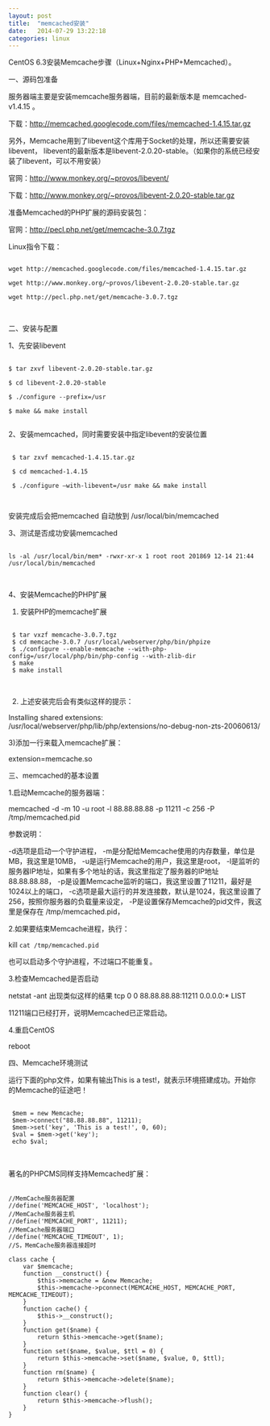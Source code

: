 ```yaml
---
layout: post
title:  "memcached安装"
date:   2014-07-29 13:22:18
categories: linux
---
```



CentOS 6.3安装Memcache步骤（Linux+Nginx+PHP+Memcached）。
  
一、源码包准备
 
 
服务器端主要是安装memcache服务器端，目前的最新版本是 memcached-v1.4.15 。
 
下载：http://memcached.googlecode.com/files/memcached-1.4.15.tar.gz
 
另外，Memcache用到了libevent这个库用于Socket的处理，所以还需要安装libevent，
libevent的最新版本是libevent-2.0.20-stable。（如果你的系统已经安装了libevent，可以不用安装）
 
官网：http://www.monkey.org/~provos/libevent/
 
下载：http://www.monkey.org/~provos/libevent-2.0.20-stable.tar.gz
 
准备Memcached的PHP扩展的源码安装包：
 
官网：http://pecl.php.net/get/memcache-3.0.7.tgz
 
Linux指令下载：
<pre>
<code>
wget http://memcached.googlecode.com/files/memcached-1.4.15.tar.gz 

wget http://www.monkey.org/~provos/libevent-2.0.20-stable.tar.gz

wget http://pecl.php.net/get/memcache-3.0.7.tgz
 </code>
 </pre>
二、安装与配置
 
 
1、先安装libevent
 <pre>
 <code>
$ tar zxvf libevent-2.0.20-stable.tar.gz 

$ cd libevent-2.0.20-stable

$ ./configure --prefix=/usr

$ make && make install
 </code>
</pre>
 
2、安装memcached，同时需要安装中指定libevent的安装位置
 <pre>
 <code>
 $ tar zxvf memcached-1.4.15.tar.gz 

 $ cd memcached-1.4.15 

 $ ./configure –with-libevent=/usr make && make install

 </code>
</pre>
 
安装完成后会把memcached 自动放到 /usr/local/bin/memcached
 
 
3、测试是否成功安装memcached
 <pre>
 <code>
ls -al /usr/local/bin/mem* -rwxr-xr-x 1 root root 201869 12-14 21:44 /usr/local/bin/memcached
 </code>
 </pre>
4、安装Memcache的PHP扩展
 
 
1) 安装PHP的memcache扩展
 <pre>
 <code>
 $ tar vxzf memcache-3.0.7.tgz 
 $ cd memcache-3.0.7 /usr/local/webserver/php/bin/phpize 
 $ ./configure --enable-memcache --with-php-config=/usr/local/php/bin/php-config --with-zlib-dir 
 $ make 
 $ make install
 </code>
 </pre>
2) 上述安装完后会有类似这样的提示：
 
 
Installing shared extensions: /usr/local/webserver/php/lib/php/extensions/no-debug-non-zts-20060613/
 
 
3)添加一行来载入memcache扩展：
 
 
extension=memcache.so
 
 
三、memcached的基本设置
 
 
1.启动Memcache的服务器端：
 
memcached -d -m 10 -u root -l 88.88.88.88 -p 11211 -c 256 -P /tmp/memcached.pid
 
参数说明：
 
-d选项是启动一个守护进程，
-m是分配给Memcache使用的内存数量，单位是MB，我这里是10MB，
-u是运行Memcache的用户，我这里是root，
-l是监听的服务器IP地址，如果有多个地址的话，我这里指定了服务器的IP地址88.88.88.88，
-p是设置Memcache监听的端口，我这里设置了11211，最好是1024以上的端口，
-c选项是最大运行的并发连接数，默认是1024，我这里设置了256，按照你服务器的负载量来设定，
-P是设置保存Memcache的pid文件，我这里是保存在 /tmp/memcached.pid，
 
 
2.如果要结束Memcache进程，执行：
 
 
kill `cat /tmp/memcached.pid`
 
 
也可以启动多个守护进程，不过端口不能重复。
 
 
3.检查Memcached是否启动
 
 
 netstat -ant 出现类似这样的结果 tcp 0 0 88.88.88.88:11211 0.0.0.0:* LIST
 
 
11211端口已经打开，说明Memcached已正常启动。
 
 
4.重启CentOS
 
 
reboot
 
 
四、Memcache环境测试
 
 
运行下面的php文件，如果有输出This is a test!，就表示环境搭建成功。开始你的Memcache的征途吧！
 <pre>
 <code>
 $mem = new Memcache; 
 $mem->connect("88.88.88.88", 11211); 
 $mem->set('key', 'This is a test!', 0, 60); 
 $val = $mem->get('key'); 
 echo $val; 
</code>
 </pre>
 
 著名的PHPCMS同样支持Memcached扩展：
 
 <pre>
 	<code>
//MemCache服务器配置 
//define('MEMCACHE_HOST', 'localhost'); 
//MemCache服务器主机 
//define('MEMCACHE_PORT', 11211); 
//MemCache服务器端口 
//define('MEMCACHE_TIMEOUT', 1); 
//S，MemCache服务器连接超时 

class cache { 
	var $memcache; 
	function __construct() { 
		$this->memcache = &new Memcache; 
		$this->memcache->pconnect(MEMCACHE_HOST, MEMCACHE_PORT, MEMCACHE_TIMEOUT); 
	} 
	function cache() { 
		$this->__construct(); 
	} 
	function get($name) { 
		return $this->memcache->get($name); 
	} 
	function set($name, $value, $ttl = 0) { 
		return $this->memcache->set($name, $value, 0, $ttl); 
	} 
	function rm($name) { 
		return $this->memcache->delete($name); 
	} 
	function clear() { 
		return $this->memcache->flush(); 
	} 
} 
</code>
</pre>